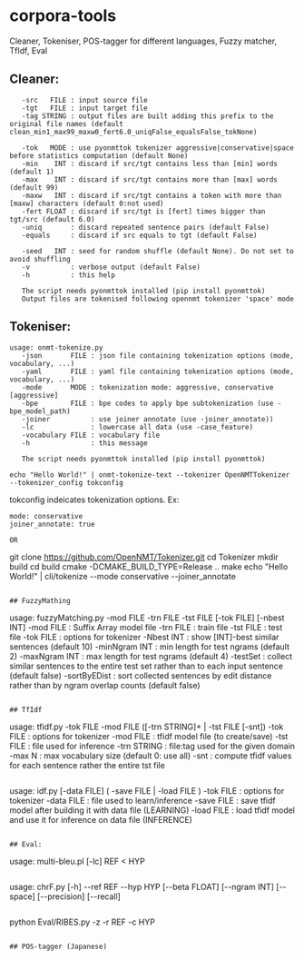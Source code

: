 # corpora-tools
Cleaner, Tokeniser, POS-tagger for different languages, Fuzzy matcher, TfIdf, Eval

## Cleaner:
```usage: corpus-clean-bitext.py -src FILE -tgt FILE [-tag STRING] [-min INT] [-max INT] [-maxw INT] [-fert FLOAT] [-uniq] [-equals] [-seed INT]
   -src   FILE : input source file
   -tgt   FILE : input target file
   -tag STRING : output files are built adding this prefix to the original file names (default clean_min1_max99_maxw0_fert6.0_uniqFalse_equalsFalse_tokNone)

   -tok   MODE : use pyonmttok tokenizer aggressive|conservative|space before statistics computation (default None)
   -min    INT : discard if src/tgt contains less than [min] words (default 1)
   -max    INT : discard if src/tgt contains more than [max] words (default 99)
   -maxw   INT : discard if src/tgt contains a token with more than [maxw] characters (default 0:not used)
   -fert FLOAT : discard if src/tgt is [fert] times bigger than tgt/src (default 6.0)
   -uniq       : discard repeated sentence pairs (default False)
   -equals     : discard if src equals to tgt (default False)

   -seed   INT : seed for random shuffle (default None). Do not set to avoid shuffling
   -v          : verbose output (default False)
   -h          : this help

   The script needs pyonmttok installed (pip install pyonmttok)
   Output files are tokenised following opennmt tokenizer 'space' mode
```


## Tokeniser:
```
usage: onmt-tokenize.py
   -json       FILE : json file containing tokenization options (mode, vocabulary, ...)
   -yaml       FILE : yaml file containing tokenization options (mode, vocabulary, ...)
   -mode       MODE : tokenization mode: aggressive, conservative [aggressive]
   -bpe        FILE : bpe codes to apply bpe subtokenization (use -bpe_model_path)
   -joiner          : use joiner annotate (use -joiner_annotate))
   -lc              : lowercase all data (use -case_feature)
   -vocabulary FILE : vocabulary file
   -h               : this message

   The script needs pyonmttok installed (pip install pyonmttok)

echo "Hello World!" | onmt-tokenize-text --tokenizer OpenNMTTokenizer --tokenizer_config tokconfig
```
tokconfig indeicates tokenization options. Ex:
```
mode: conservative
joiner_annotate: true
```
```
OR
```
git clone https://github.com/OpenNMT/Tokenizer.git
cd Tokenizer
mkdir build
cd build
cmake -DCMAKE_BUILD_TYPE=Release ..
make
echo "Hello World!" | cli/tokenize --mode conservative --joiner_annotate
```

## FuzzyMathing
```
usage: fuzzyMatching.py  -mod FILE -trn FILE -tst FILE [-tok FILE] [-nbest INT]
       -mod     FILE : Suffix Array model file
       -trn     FILE : train file
       -tst     FILE : test file
       -tok     FILE : options for tokenizer
       -Nbest    INT : show [INT]-best similar sentences (default 10)
       -minNgram INT : min length for test ngrams (default 2)
       -maxNgram INT : max length for test ngrams (default 4)
       -testSet      : collect similar sentences to the entire test set rather than to each input sentence (default false)
       -sortByEDist  : sort collected sentences by edit distance rather than by ngram overlap counts (default false)
```

## TfIdf
```
usage: tfidf.py -tok FILE -mod FILE ([-trn STRING]+ | -tst FILE [-snt])
       -tok   FILE : options for tokenizer
       -mod   FILE : tfidf model file (to create/save)
       -tst   FILE : file used for inference
       -trn STRING : file:tag used for the given domain
       -max      N : max vocabulary size (default 0: use all)
       -snt        : compute tfidf values for each sentence rather the entire tst file
```
```
usage: idf.py [-data FILE] ( -save FILE | -load FILE )
       -tok  FILE : options for tokenizer
       -data FILE : file used to learn/inference
       -save FILE : save tfidf model after building it with data file      (LEARNING)
       -load FILE : load tfidf model and use it for inference on data file (INFERENCE)
```

## Eval:
```
usage: multi-bleu.pl [-lc] REF < HYP
```
```
usage: chrF.py [-h] --ref REF --hyp HYP [--beta FLOAT] [--ngram INT] [--space] [--precision] [--recall]
```
```
python Eval/RIBES.py -z -r REF -c HYP
```

## POS-tagger (Japanese)
